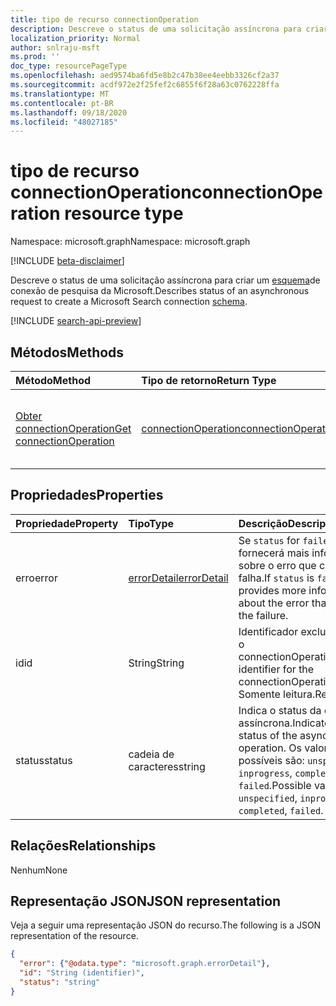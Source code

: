 ```yaml
---
title: tipo de recurso connectionOperation
description: Descreve o status de uma solicitação assíncrona para criar um esquema de conexão de pesquisa da Microsoft.
localization_priority: Normal
author: snlraju-msft
ms.prod: ''
doc_type: resourcePageType
ms.openlocfilehash: aed9574ba6fd5e8b2c47b38ee4eebb3326cf2a37
ms.sourcegitcommit: acdf972e2f25fef2c6855f6f28a63c0762228ffa
ms.translationtype: MT
ms.contentlocale: pt-BR
ms.lasthandoff: 09/18/2020
ms.locfileid: "48027185"
---
```

# <a name="connectionoperation-resource-type"></a><span data-ttu-id="d65d8-103">tipo de recurso connectionOperation</span><span class="sxs-lookup"><span data-stu-id="d65d8-103">connectionOperation resource type</span></span>

<span data-ttu-id="d65d8-104">Namespace: microsoft.graph</span><span class="sxs-lookup"><span data-stu-id="d65d8-104">Namespace: microsoft.graph</span></span>

[!INCLUDE [beta-disclaimer](../../includes/beta-disclaimer.md)]

<span data-ttu-id="d65d8-105">Descreve o status de uma solicitação assíncrona para criar um [esquema](schema.md)de conexão de pesquisa da Microsoft.</span><span class="sxs-lookup"><span data-stu-id="d65d8-105">Describes status of an asynchronous request to create a Microsoft Search connection [schema](schema.md).</span></span>

[!INCLUDE [search-api-preview](../../includes/search-api-preview-signup.md)]

## <a name="methods"></a><span data-ttu-id="d65d8-106">Métodos</span><span class="sxs-lookup"><span data-stu-id="d65d8-106">Methods</span></span>

| <span data-ttu-id="d65d8-107">Método</span><span class="sxs-lookup"><span data-stu-id="d65d8-107">Method</span></span>       | <span data-ttu-id="d65d8-108">Tipo de retorno</span><span class="sxs-lookup"><span data-stu-id="d65d8-108">Return Type</span></span> | <span data-ttu-id="d65d8-109">Descrição</span><span class="sxs-lookup"><span data-stu-id="d65d8-109">Description</span></span> |
|:-------------|:------------|:------------|
| [<span data-ttu-id="d65d8-110">Obter connectionOperation</span><span class="sxs-lookup"><span data-stu-id="d65d8-110">Get connectionOperation</span></span>](../api/connectionoperation-get.md) | [<span data-ttu-id="d65d8-111">connectionOperation</span><span class="sxs-lookup"><span data-stu-id="d65d8-111">connectionOperation</span></span>](connectionoperation.md) | <span data-ttu-id="d65d8-112">Ler as propriedades de um objeto connectionOperation.</span><span class="sxs-lookup"><span data-stu-id="d65d8-112">Read properties of a connectionOperation object.</span></span> |

## <a name="properties"></a><span data-ttu-id="d65d8-113">Propriedades</span><span class="sxs-lookup"><span data-stu-id="d65d8-113">Properties</span></span>

| <span data-ttu-id="d65d8-114">Propriedade</span><span class="sxs-lookup"><span data-stu-id="d65d8-114">Property</span></span> | <span data-ttu-id="d65d8-115">Tipo</span><span class="sxs-lookup"><span data-stu-id="d65d8-115">Type</span></span>                          | <span data-ttu-id="d65d8-116">Descrição</span><span class="sxs-lookup"><span data-stu-id="d65d8-116">Description</span></span>                       |
|:---------|:------------------------------|:----------------------------------|
| <span data-ttu-id="d65d8-117">erro</span><span class="sxs-lookup"><span data-stu-id="d65d8-117">error</span></span>    | [<span data-ttu-id="d65d8-118">errorDetail</span><span class="sxs-lookup"><span data-stu-id="d65d8-118">errorDetail</span></span>](errordetail.md) | <span data-ttu-id="d65d8-119">Se `status` for `failed` , fornecerá mais informações sobre o erro que causou a falha.</span><span class="sxs-lookup"><span data-stu-id="d65d8-119">If `status` is `failed`, provides more information about the error that caused the failure.</span></span> |
| <span data-ttu-id="d65d8-120">id</span><span class="sxs-lookup"><span data-stu-id="d65d8-120">id</span></span>       | <span data-ttu-id="d65d8-121">String</span><span class="sxs-lookup"><span data-stu-id="d65d8-121">String</span></span>                        | <span data-ttu-id="d65d8-122">Identificador exclusivo para o connectionOperation.</span><span class="sxs-lookup"><span data-stu-id="d65d8-122">Unique identifier for the connectionOperation.</span></span> <span data-ttu-id="d65d8-123">Somente leitura.</span><span class="sxs-lookup"><span data-stu-id="d65d8-123">Read-only.</span></span> |
| <span data-ttu-id="d65d8-124">status</span><span class="sxs-lookup"><span data-stu-id="d65d8-124">status</span></span>   | <span data-ttu-id="d65d8-125">cadeia de caracteres</span><span class="sxs-lookup"><span data-stu-id="d65d8-125">string</span></span>                        | <span data-ttu-id="d65d8-126">Indica o status da operação assíncrona.</span><span class="sxs-lookup"><span data-stu-id="d65d8-126">Indicates the status of the asynchronous operation.</span></span> <span data-ttu-id="d65d8-127">Os valores possíveis são: `unspecified`, `inprogress`, `completed`, `failed`.</span><span class="sxs-lookup"><span data-stu-id="d65d8-127">Possible values are: `unspecified`, `inprogress`, `completed`, `failed`.</span></span> |

## <a name="relationships"></a><span data-ttu-id="d65d8-128">Relações</span><span class="sxs-lookup"><span data-stu-id="d65d8-128">Relationships</span></span>

<span data-ttu-id="d65d8-129">Nenhum</span><span class="sxs-lookup"><span data-stu-id="d65d8-129">None</span></span>

## <a name="json-representation"></a><span data-ttu-id="d65d8-130">Representação JSON</span><span class="sxs-lookup"><span data-stu-id="d65d8-130">JSON representation</span></span>

<span data-ttu-id="d65d8-131">Veja a seguir uma representação JSON do recurso.</span><span class="sxs-lookup"><span data-stu-id="d65d8-131">The following is a JSON representation of the resource.</span></span>

<!-- {
  "blockType": "resource",
  "optionalProperties": [

  ],
  "@odata.type": "microsoft.graph.connectionOperation",
  "baseType": "",
  "keyProperty": "id"
}-->

```json
{
  "error": {"@odata.type": "microsoft.graph.errorDetail"},
  "id": "String (identifier)",
  "status": "string"
}
```

<!-- uuid: 16cd6b66-4b1a-43a1-adaf-3a886856ed98
2019-02-04 14:57:30 UTC -->
<!-- {
  "type": "#page.annotation",
  "description": "connectionOperation resource",
  "keywords": "",
  "section": "documentation",
  "tocPath": ""
}-->


